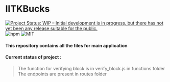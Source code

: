 # IITKBucks
[![Project Status: WIP – Initial development is in progress, but there has not yet been any release suitable for the public.](https://www.repostatus.org/badges/latest/wip.svg)](https://www.repostatus.org/#wip)
![npm](https://img.shields.io/npm/v/npm)
![MIT](https://img.shields.io/github/license/pr-yadav/IITKBucks)
#### This repository contains all the files for main application
#### Current status of project :
> The function for verifying block is in verify_block.js in functions folder</br>
> The endpoints are present in routes folder</br>
